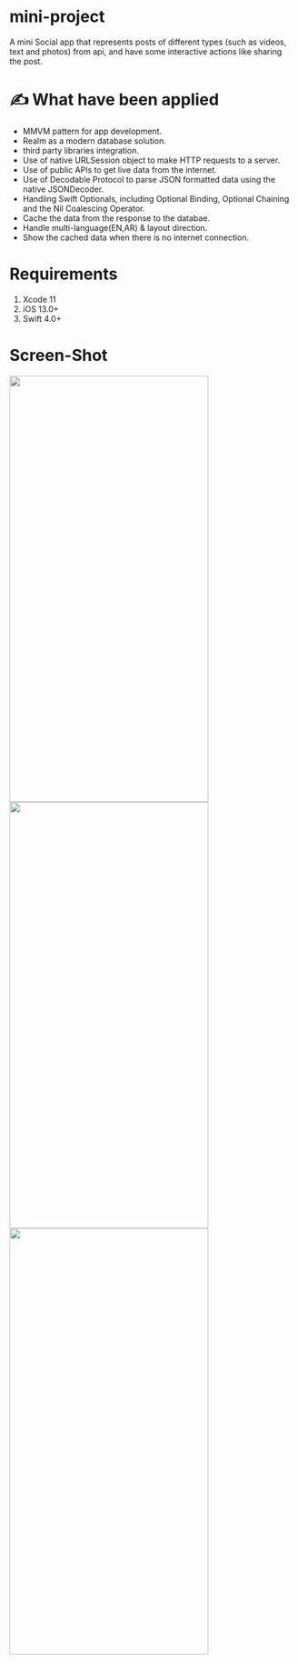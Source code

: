 # mini-project

  A mini Social app that represents posts of different types (such as videos, text and photos) from api, and have some interactive actions like sharing the post.  



# ✍️ What have been applied
- MMVM pattern for app development.
- Realm as a modern database solution.
- third party libraries integration. 
- Use of native URLSession object to make HTTP requests to a server.
- Use of public APIs to get live data from the internet.
- Use of Decodable Protocol to parse JSON formatted data using the native JSONDecoder.
- Handling Swift Optionals, including Optional Binding, Optional Chaining and the Nil Coalescing Operator.
- Cache the data from the response to the databae.
- Handle multi-language(EN,AR) & layout direction.
- Show the cached data when there is no internet connection.


# Requirements
1. Xcode 11
2. iOS 13.0+
3. Swift 4.0+


# Screen-Shot
<img src="https://user-images.githubusercontent.com/29129003/99960232-132c9d00-2d95-11eb-92be-3209e5dae262.png" width="350" height="750" />

<img src="https://user-images.githubusercontent.com/29129003/99960727-e75de700-2d95-11eb-82f6-f3a8797e9e7c.png" width="350" height="750" />

<img src="https://user-images.githubusercontent.com/29129003/99960766-f6dd3000-2d95-11eb-8aea-3de634edcfec.png" width="350" height="750" />
